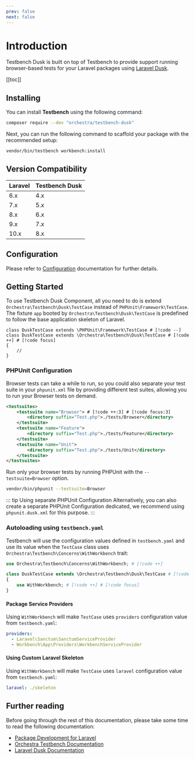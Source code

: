 ```yaml
---
prev: false
next: false
---
```


# Introduction

Testbench Dusk is built on top of Testbench to provide support running browser-based tests for your Laravel packages using [Laravel Dusk](https://laravel.com/docs/dusk).

[[toc]]

## Installing

You can install **Testbench** using the following command:

```bash
composer require --dev "orchestra/testbench-dusk"
```

Next, you can run the following command to scaffold your package with the recommended setup:

```bash
vendor/bin/testbench workbench:install
```

## Version Compatibility

 Laravel  | Testbench Dusk
:---------|:----------
 6.x      | 4.x
 7.x      | 5.x
 8.x      | 6.x
 9.x      | 7.x
 10.x     | 8.x

## Configuration

Please refer to [Configuration](/getting-started/configuration) documentation for further details.

## Getting Started

To use Testbench Dusk Component, all you need to do is extend `Orchestra\Testbench\Dusk\TestCase` instead of `PHPUnit\Framework\TestCase`. The fixture `app` booted by `Orchestra\Testbench\Dusk\TestCase` is predefined to follow the base application skeleton of Laravel.

```php{1}
class DuskTestCase extends \PHPUnit\Framework\TestCase # [!code --]
class DuskTestCase extends \Orchestra\Testbench\Dusk\TestCase # [!code ++] # [!code focus]
{
    //
}
```

### PHPUnit Configuration

Browser tests can take a while to run, so you could also separate your test suite in your `phpunit.xml` file by providing different test suites, allowing you to run your Browser tests on demand.

```xml
<testsuites>
    <testsuite name="Browser"> # [!code ++:3] # [!code focus:3]
        <directory suffix="Test.php">./tests/Browser</directory>
    </testsuite>
    <testsuite name="Feature">
        <directory suffix="Test.php">./tests/Feature</directory>
    </testsuite>
    <testsuite name="Unit">
        <directory suffix="Test.php">./tests/Unit</directory>
    </testsuite>
</testsuites>
```

Run only your browser tests by running PHPUnit with the `--testsuite=Browser` option.

```bash
vendor/bin/phpunit --testsuite=Browser
```

::: tip Using separate PHPUnit Configuration
Alternatively, you can also create a separate PHPUnit Configuration dedicated, we recommend using `phpunit.dusk.xml` for this purpose.
:::

### Autoloading using `testbench.yaml`

Testbench will use the configuration values defined in `testbench.yaml` and use its value when the `TestCase` class uses `Orchestra\Testbench\Concerns\WithWorkbench` trait:

```php
use Orchestra\Testbench\Concerns\WithWorkbench; # [!code ++]

class DuskTestCase extends \Orchestra\Testbench\Dusk\TestCase # [!code focus]
{
    use WithWorkbench; # [!code ++] # [!code focus]
}
```

#### Package Service Providers

Using `WithWorkbench` will make `TestCase` uses `providers` configuration value from `testbench.yaml`:

```yaml
providers:
  - Laravel\Sanctum\SanctumServiceProvider
  - Workbench\App\Providers\WorkbenchServiceProvider
```

#### Using Custom Laravel Skeleton

Using `WithWorkbench` will make `TestCase` uses `laravel` configuration value from `testbench.yaml`:

```yaml
laravel: ./skeleton
```

## Further reading

Before going through the rest of this documentation, please take some time to read the following documentation:

* [Package Development for Laravel](https://laravel.com/docs/packages)
* [Orchestra Testbench Documentation](/testbench)
* [Laravel Dusk Documentation](https://laravel.com/docs/dusk)


